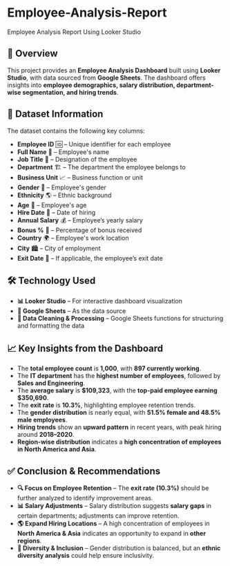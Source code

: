 # Employee-Analysis-Report
Employee Analysis Report Using Looker Studio

## **📌 Overview**
This project provides an **Employee Analysis Dashboard** built using **Looker Studio**, with data sourced from **Google Sheets**. The dashboard offers insights into **employee demographics, salary distribution, department-wise segmentation, and hiring trends**.

## **📂 Dataset Information**
The dataset contains the following key columns:

- **Employee ID** 🆔 – Unique identifier for each employee  
- **Full Name** 👤 – Employee's name  
- **Job Title** 🏢 – Designation of the employee  
- **Department** 🏗️ – The department the employee belongs to  
- **Business Unit** 📈 – Business function or unit  
- **Gender** 🚻 – Employee's gender  
- **Ethnicity** 🌎 – Ethnic background  
- **Age** 🎂 – Employee's age  
- **Hire Date** 📅 – Date of hiring  
- **Annual Salary** 💰 – Employee’s yearly salary  
- **Bonus %** 🎉 – Percentage of bonus received  
- **Country** 🌍 – Employee's work location  
- **City** 🏙️ – City of employment  
- **Exit Date** 🚪 – If applicable, the employee’s exit date  

## **🛠️ Technology Used**
- **📊 Looker Studio** – For interactive dashboard visualization  
- **📄 Google Sheets** – As the data source  
- **🧹 Data Cleaning & Processing** – Google Sheets functions for structuring and formatting the data  

## **📈 Key Insights from the Dashboard**
- The **total employee count** is **1,000**, with **897 currently working**.  
- The **IT department** has the **highest number of employees**, followed by **Sales and Engineering**.  
- The **average salary** is **$109,323**, with the **top-paid employee earning $350,690**.  
- The **exit rate** is **10.3%**, highlighting employee retention trends.  
- The **gender distribution** is nearly equal, with **51.5% female and 48.5% male employees**.  
- **Hiring trends** show an **upward pattern** in recent years, with peak hiring around **2018–2020**.  
- **Region-wise distribution** indicates a **high concentration of employees in North America and Asia**.  

## **✅ Conclusion & Recommendations**
- **🔍 Focus on Employee Retention** – The **exit rate (10.3%)** should be further analyzed to identify improvement areas.  
- **📊 Salary Adjustments** – Salary distribution suggests **salary gaps** in certain departments; adjustments can improve retention.  
- **🌎 Expand Hiring Locations** – A high concentration of employees in **North America & Asia** indicates an opportunity to expand in **other regions**.  
- **📢 Diversity & Inclusion** – Gender distribution is balanced, but an **ethnic diversity analysis** could help ensure inclusivity.
